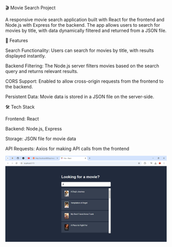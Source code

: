 🎬 Movie Search Project


A responsive movie search application built with React for the frontend and Node.js with Express for the backend. The app allows users to search for movies by title, with data dynamically filtered and returned from a JSON file.


🚀 Features


Search Functionality: Users can search for movies by title, with results displayed instantly.



Backend Filtering: The Node.js server filters movies based on the search query and returns relevant results.



CORS Support: Enabled to allow cross-origin requests from the frontend to the backend.



Persistent Data: Movie data is stored in a JSON file on the server-side.





🛠️ Tech Stack



Frontend: React



Backend: Node.js, Express



Storage: JSON file for movie data



API Requests: Axios for making API calls from the frontend



![image alt](https://github.com/fuadofficial/search-movie-express-/blob/master/Vite%20+%20React%20-%20Google%20Chrome%209_1_2024%207_02_52%20AM.png?raw=true)
